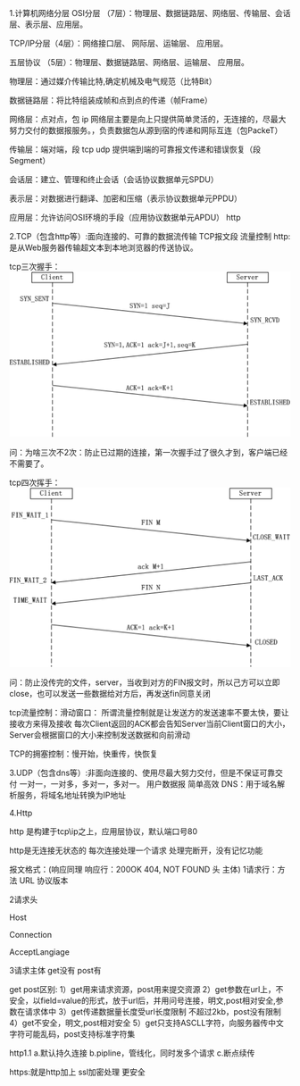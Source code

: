 1.计算机网络分层
OSI分层 （7层）：物理层、数据链路层、网络层、传输层、会话层、表示层、应用层。

TCP/IP分层（4层）：网络接口层、 网际层、运输层、 应用层。

五层协议     （5层）：物理层、数据链路层、网络层、运输层、 应用层。



物理层：通过媒介传输比特,确定机械及电气规范（比特Bit）

数据链路层：将比特组装成帧和点到点的传递（帧Frame）

网络层：点对点，包 ip
网络层主要是向上只提供简单灵活的，无连接的，尽最大努力交付的数据报服务。，负责数据包从源到宿的传递和网际互连（包PackeT）

传输层：端对端，段 tcp udp
提供端到端的可靠报文传递和错误恢复（段Segment）

会话层：建立、管理和终止会话（会话协议数据单元SPDU）

表示层：对数据进行翻译、加密和压缩（表示协议数据单元PPDU）

应用层：允许访问OSI环境的手段（应用协议数据单元APDU） http


2.TCP（包含http等）:面向连接的、可靠的数据流传输 TCP报文段    流量控制
       http:是从Web服务器传输超文本到本地浏览器的传送协议。

tcp三次握手：
![image](https://github.com/wxqk3/LearningNotes/blob/master/res/3.jpg) 

问：为啥三次不2次：防止已过期的连接，第一次握手过了很久才到，客户端已经不需要了。

tcp四次挥手：
![image](https://github.com/wxqk3/LearningNotes/blob/master/res/4.jpg)

问：防止没传完的文件，server，当收到对方的FIN报文时，所以己方可以立即close，也可以发送一些数据给对方后，再发送fin同意关闭

tcp流量控制：滑动窗口：
所谓流量控制就是让发送方的发送速率不要太快，要让接收方来得及接收
每次Client返回的ACK都会告知Server当前Client窗口的大小，Server会根据窗口的大小来控制发送数据和向前滑动

TCP的拥塞控制：慢开始，快重传，快恢复

3.UDP（包含dns等）:非面向连接的、使用尽最大努力交付，但是不保证可靠交付 一对一，一对多，多对一，多对一。 用户数据报   简单高效
       DNS：用于域名解析服务，将域名地址转换为IP地址



4.Http

  http 是构建于tcp\ip之上，应用层协议，默认端口号80
  
  http是无连接无状态的 每次连接处理一个请求 处理完断开，没有记忆功能
  
  报文格式：(响应同理 响应行：200OK 404, NOT FOUND 头 主体)
  1请求行：方法 URL 协议版本
  
  2请求头 
  
  Host
  
  Connection
  
  AcceptLangiage
  
  3请求主体 get没有 post有       
  

  get post区别:
  1）get用来请求资源，post用来提交资源
  2）get参数在url上，不安全，以field=value的形式，放于url后，并用问号连接，明文,post相对安全,参数在请求体中
  3）get传递数据量长度受url长度限制 不超过2kb，post没有限制
  4）get不安全，明文,post相对安全
  5）get只支持ASCLL字符，向服务器传中文字符可能乱码，post支持标准字符集
  
  http1.1
  a.默认持久连接
  b.pipline，管线化，同时发多个请求
  c.断点续传
  
  https:就是http加上 ssl加密处理 更安全
